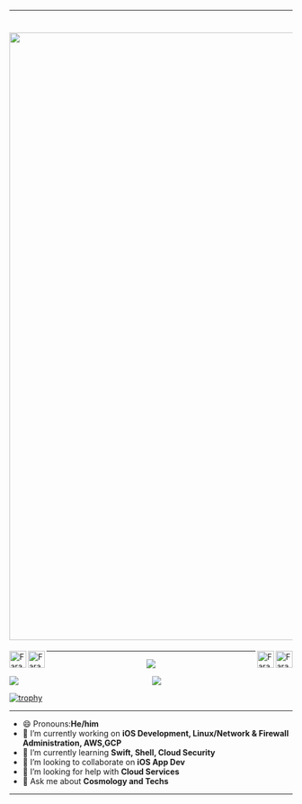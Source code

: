 ****

<h1 align="center"><img src="https://hcti.io/v1/image/e9d81d8c-2ac6-4cd9-86dc-dd046f9f5cf1" width="1080px">
</h1>
  
 <a href="https://dev.to/farazul" target="_blank" rel="nofollow"><img align="left" alt="Faraz's Dev" width="30" src="https://d2fltix0v2e0sb.cloudfront.net/dev-badge.svg"/>
<a href="http://linkedin.com/in/farazul-hoda-5b0510122/" target="_blank" rel="nofollow"><img align="left" alt="Faraz's Linkdein" width="30" src="https://cdn.jsdelivr.net/npm/simple-icons@v3/icons/linkedin.svg" />
 <a href="https://twitter.com/farazul_hoda" target="_blank" rel="nofollow"><img align="right" alt="Faraz's twitter" width="30" src="https://cdn.jsdelivr.net/npm/simple-icons@v3/icons/twitter.svg" />
   <a href="https://www.youtube.com/channel/UCrHXlEySeTzZcwoI97wtQuw/" target="_blank" rel="nofollow"><img align="right" alt="Faraz's YouTube" width="30" src="https://cdn.jsdelivr.net/npm/simple-icons@v3/icons/youtube.svg" />
 </a>

****

 <p align='center'>
    <img src="https://gidigi.com/cdn/love.gif">
<p align='center'>
 
<img src='https://github-readme-stats.vercel.app/api?username=farazul&show_icons=true&theme=tokyonight&count_private=true&line_height=40'  align="left" />
<img src='https://github-readme-stats.vercel.app/api/top-langs/?username=farazul&theme=tokyonight&hide_langs_below=4' />

[![trophy](https://github-profile-trophy.vercel.app/?username=farazul&theme=onedark)](https://github.com/farazul/github-profile-trophy) 

****

- 😄 Pronouns:<b>He/him</b>
- 🔭 I’m currently working on <b>iOS Development, Linux/Network & Firewall Administration, AWS,GCP </b>
- 🌱 I’m currently learning <b>Swift, Shell, Cloud Security</b>
- 👯 I’m looking to collaborate on <b>iOS App Dev</b>
- 🤔 I’m looking for help with <b>Cloud Services</b>
- 💬 Ask me about <b>Cosmology and Techs</b>
</p>

****
